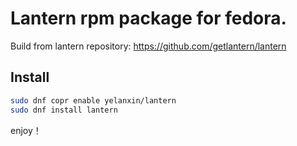 # Lantern rpm package for fedora.
Build from lantern repository: https://github.com/getlantern/lantern

## Install
```bash
sudo dnf copr enable yelanxin/lantern
sudo dnf install lantern
```

enjoy！
